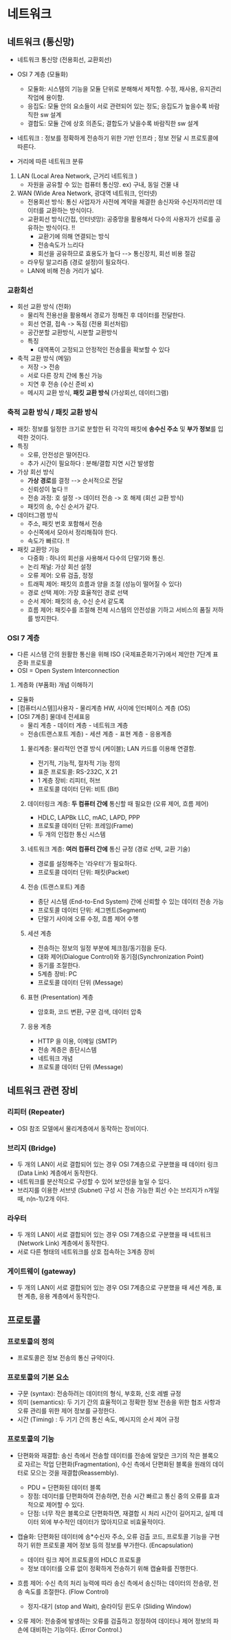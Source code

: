 # 네트워크

## 네트워크 (통신망)
* 네트워크 통신망 (전용회선, 교환회선)
* OSI 7 계층 (모듈화)
    * 모듈화: 시스템의 기능을 모듈 단위로 분해해서 제작함. 수정, 재사용, 유지관리 작업에 용이함. 
    * 응집도: 모듈 안의 요소들이 서로 관련되어 있는 정도; 응집도가 높을수록 바람직한 sw 설계
    * 결합도: 모듈 간에 상호 의존도; 결합도가 낮을수록 바람직한 sw 설계

* 네트워크 : 정보를 정확하게 전송하기 위한 기반 인프라 ; 정보 전달 시 프로토콜에 따른다. 

* 거리에 따른 네트워크 분류 
1. LAN (Local Area Network, 근거리 네트워크 )
    * 자원을 공유할 수 있는 컴퓨터 통신망. ex) 구내, 동일 건물 내
2. WAN (Wide Area Network, 광대역 네트워크, 인터넷)
    * 전용회선 방식: 통신 사업자가 사전에 계약을 체결한 송신자와 수신자끼리만 데이터를 교환하는 방식이다. 
    * 교환회선 방식(간접, 인터넷망): 공중망을 활용해서 다수의 사용자가 선로를 공유하는 방식이다.  !!
        * 교환기에 의해 연결되는 방식
        * 전송속도가 느리다
        * 회선을 공유하므로 효용도가 높다 --> 통신장치, 회선 비용 절감 
    * 라우팅 알고리즘 (경로 설정)이 필요하다.
    * LAN에 비해 전송 거리가 넓다.

### 교환회선
* 회선 교환 방식 (전화)
    * 물리적 전용선을 활용해서 경로가 정해진 후 데이터를 전달한다.
    * 회선 연결, 접속 -> 독점 (전용 회선처럼)
    * 공간분할 교환방식, 시분할 교환방식
    * 특징
        * 대역폭이 고정되고 안정적인 전송률을 확보할 수 있다
* 축적 교환 방식 (메일)
    * 저장 -> 전송
    * 서로 다른 장치 간에 통신 가능 
    * 지연 후 전송 (수신 준비 x)
    * 메시지 교환 방식, **패킷 교환 방식** (가상회선, 데이터그램)

### 축적 교환 방식 / 패킷 교환 방식 
* 패킷: 정보를 일정한 크기로 분할한 뒤 각각의 패킷에 **송수신 주소** 및 **부가 정보**를 입력한 것이다. 
* 특징
    * 오류, 안전성은 떨어진다. 
    * 추가 시간이 필요하다 : 분해/결합 지연 시간 발생함
* 가상 회선 방식 
    * **가상 경로**를 결정 --> 순서적으로 전달
    * 신뢰성이 높다 !!
    * 전송 과정: 호 설정 -> 데이터 전송 -> 호 해제 (회선 교환 방식)
    * 패킷의 송, 수신 순서가 같다.
* 데이터그램 방식 
    * 주소, 패킷 번호 포함해서 전송
    * 수신쪽에서 모아서 정리해줘야 한다.
    * 속도가 빠르다. !!
* 패킷 교환망 기능 
    * 다중화 : 하나의 회선을 사용해서 다수의 단말기와 통신. 
    * 논리 채널: 가상 회선 설정
    * 오류 제어: 오류 검출, 정정
    * 트래픽 제어: 패킷의 흐름과 양을 조절 (성능이 떨어질 수 있다) 
    * 경로 선택 제어: 가장 효율적인 경로 선택
    * 순서 제어: 패킷의 송, 수신 순서 같도록
    * 흐름 제어: 패킷수를 조절해 전체 시스템의 안전성을 기하고 서비스의 품질 저하를 방지한다.

### OSI 7 계층 
* 다른 시스템 간의 원활한 통신을 위해 ISO (국제표준화기구)에서 제안한 7단계 표준화 프로토콜
* OSI = Open System Interconnection 

1. 계층화 (부품화) 개념 이해하기 
* 모듈화 
* [컴퓨터시스템]]사용자 - 물리계층 HW, 사이에 인터페이스 계층 (OS)
* [OSI 7계층] 물데네 전세표응 
    * 물리 계층 - 데이터 계층 - 네트워크 계층 
    * 전송(트랜스포트 계층) - 세션 계층 - 표현 계층 - 응용계층
    1. 물리계층: 물리적인 연결 방식 (케이블); LAN 카드를 이용해 연결함.
        * 전기적, 기능적, 절차적 기능 정의
        * 표준 프로토콜: RS-232C, X 21
        * 1 계층 장비: 리피터, 허브
        * 프로토콜 데이터 단위: 비트 (Bit)
    2. 데이터링크 계층: <b>두 컴퓨터 간에</b> 통신할 때 필요한 (오류 제어, 흐름 제어)
        * HDLC, LAPBk LLC, mAC, LAPD, PPP
        * 프로토콜 데이터 단위: 프레임(Frame)
        * 두 개의 인접한 통신 시스템

    3. 네트워크 계층: <b>여러 컴퓨터 간에</b> 통신 규정 (경로 선택, 교환 기술)
        * 경로를 설정해주는 '라우터'가 필요하다. 
        * 프로토콜 데이터 단위: 패킷(Packet)

    4. 전송 (트랜스포트) 계층 
        * 종단 시스템 (End-to-End System) 간에 신뢰할 수 있는 데이터 전송 가능
        * 프로토콜 데이터 단위: 세그멘트(Segment)
        * 단말기 사이에 오류 수정, 흐름 제어 수행 

    5. 세션 계층    
        * 전송하는 정보의 일정 부분에 체크점/동기점을 둔다.
        * 대화 제어(Dialogue Control)와 동기점(Synchronization Point)
        * 동기를 조절한다. 
        * 5계층 장비: PC 
        * 프로토콜 데이터 단위 (Message)

    6. 표현 (Presentation) 계층 
        * 암호화, 코드 변환, 구문 검색, 데이터 압축

    7. 응용 계층 
        * HTTP 을 이용, 이메일 (SMTP)
        * 전송 계층은 종단시스템 
        * 네트워크 개념 
        * 프로토콜 데이터 단위 (Message)
## 네트워크 관련 장비 
### 리피터 (Repeater)
* OSI 참조 모델에서 물리계층에서 동작하는 장비이다.
### 브리지 (Bridge)
* 두 개의 LAN이 서로 결합되어 있는 경우 OSI 7계층으로 구분했을 때 데이터 링크(Data Link) 계층에서 동작한다.
* 네트워크를 분산적으로 구성할 수 있어 보안성을 높일 수 있다. 
* 브리지를 이용한 서브넷 (Subnet) 구성 시 전송 가능한 회선 수는 브리지가 n개일때, n(n-1)/2개 이다.
### 라우터 
* 두 개의 LAN이 서로 결합되어 있는 경우 OSI 7계층으로 구분했을 때 네트워크(Network Link) 계층에서 동작한다.
* 서로 다른 형태의 네트워크를 상호 접속하는 3계층 장비

### 게이트웨이 (gateway)
* 두 개의 LAN이 서로 결합되어 있는 경우 OSI 7계층으로 구분했을 때 세션 계층, 표현 계층, 응용 계층에서 동작한다.


## 프로토콜 

### 프로토콜의 정의
* 프로토콜은 정보 전송의 통신 규약이다.

### 프로토콜의 기본 요소
* 구문 (syntax): 전송하려는 데이터의 형식, 부호화, 신호 레벨 규정
* 의미 (semantics): 두 기기 간의 효율적이고 정확한 정보 전송을 위한 협조 사항과 오류 관리를 위한 제어 정보를 규정한다.
* 시간 (Timing) : 두 기기 간의 통신 속도, 메시지의 순서 제어 규정

### 프로토콜의 기능 
* 단편화와 재결합: 송신 측에서 전송할 데이터를 전송에 알맞은 크기의 작은 블록으로 자르는 작업 단편화(Fragmentation), 수신 측에서 단편화된 블록을 원래의 데이터로 모으는 것을 재결합(Reassembly). 
    * PDU = 단편화된 데이터 블록
    * 장점: 데이터를 단편화하여 전송하면, 전송 시간 빠르고 통신 중의 오류를 효과적으로 제어할 수 있다.
    * 단점: 너무 작은 블록으로 단편화하면, 재결합 시 처리 시간이 길어지고, 실제 데이터 외에 부수적인 데이터가 많아지므로 비효율적이다.
* 캡슐화: 단편화된 데이터에 송*수신자 주소, 오류 검출 코드, 프로토콜 기능을 구현하기 위한 프로토콜 제어 정보 등의 정보를 부가한다. (Encapsulation)
    * 데이터 링크 제어 프로토콜의 HDLC 프로토콜 
    * 정보 데이터를 오류 없이 정확하게 전송하기 위해 캡슐화를 진행한다. 

* 흐름 제어: 수신 측의 처리 능력에 따라 송신 측에서 송신하는 데이터의 전송량, 전송 속도를 조절한다. (Flow Control)
    * 정지-대기 (stop and Wait), 슬라이딩 윈도우 (Sliding Window)

* 오류 제어: 전송중에 발생하는 오류를 검출하고 정정하여 데이터나 제어 정보의 파손에 대비하는 기능이다. (Error Control.)
